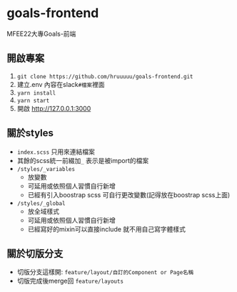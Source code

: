 # goals-frontend
MFEE22大專Goals-前端

## 開啟專案
1. `git clone https://github.com/hruuuuu/goals-frontend.git`
2. 建立.env 內容在slack`#檔案`裡面
3. `yarn install`
4. `yarn start`
5. 開啟 http://127.0.0.1:3000

## 關於styles
- `index.scss` 只用來連結檔案
- 其餘的scss統一前綴加`_` 表示是被import的檔案
- `/styles/_variables`
  - 放變數
  - 可延用或依照個人習慣自行新增
  - 已經有引入boostrap scss 可自行更改變數(記得放在boostrap scss上面)
- `/styles/_global`
  - 放全域樣式
  - 可延用或依照個人習慣自行新增
  - 已經寫好的mixin可以直接include 就不用自己寫字體樣式

## 關於切版分支
- 切版分支這樣開:
`feature/layout/自訂的Component or Page名稱`
- 切版完成後merge回 `feature/layouts`